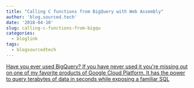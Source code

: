 ```yaml
---
title: "Calling C functions from BigQuery with Web Assembly"
author: 'blog.sourced.tech'
date: '2018-04-10'
slug: calling-c-functions-from-bigqu
categories:
  - bloglink
tags:
  - blogsourcedtech
---
```


[Have you ever used BigQuery? If you have never used it you're missing out on one of my favorite products of Google Cloud Platform. It has the power to query terabytes of data in seconds while exposing a familiar SQL<i class="fas fa-external-link-alt"></i>](https://blog.sourced.tech//blog.sourced.tech/post/calling-c-functions-from-bigquery/)

